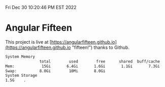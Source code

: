 Fri Dec 30 10:20:46 PM EST 2022

# Angular Fifteen


This project is live at [https://angularfifteen.github.io](https://angularfifteen.github.io "fifteen!") thanks to Github.

```bash
System Memory
               total        used        free      shared  buff/cache   available
Mem:            15Gi       6.4Gi       1.6Gi       1.1Gi       7.3Gi       7.5Gi
Swap:          8.0Gi        10Mi       8.0Gi
System Storage
1.5G	.
```
